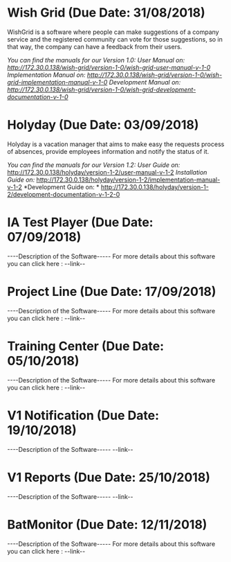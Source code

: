 <!-- TITLE: Welcome to our Wiki site for InfoArch Internal Projects!  -->
<!-- SUBTITLE: We can find here all the latest documentation for the latest versions of our internal projects  -->


# Wish Grid (Due Date: 31/08/2018)
WishGrid is a software where people can make suggestions of a company service and the registered community can vote for those suggestions, so in that way, the company can have a feedback from their users.

*You can find the manuals for our Version 1.0:
User Manual on: http://172.30.0.138/wish-grid/version-1-0/wish-grid-user-manual-v-1-0
Implementation Manual on:  http://172.30.0.138/wish-grid/version-1-0/wish-grid-implementation-manual-v-1-0
Development Manual on: http://172.30.0.138/wish-grid/version-1-0/wish-grid-development-documentation-v-1-0*
# Holyday (Due Date: 03/09/2018)
Holyday is a vacation manager that aims to make easy the requests process of absences, provide employees information and notify the status of it.

*You can find the manuals for our Version 1.2:*
*User Guide on:*  http://172.30.0.138/holyday/version-1-2/user-manual-v-1-2
*Installation Guide on:*  http://172.30.0.138/holyday/version-1-2/implementation-manual-v-1-2
*Development Guide on: * http://172.30.0.138/holyday/version-1-2/development-documentation-v-1-2-0


# IA Test Player (Due Date: 07/09/2018)
----Description of the Software-----
For more details about this software you can click here : --link--
# Project Line (Due Date: 17/09/2018)
----Description of the Software-----
For more details about this software you can click here : --link--
# Training Center (Due Date: 05/10/2018)
----Description of the Software-----
For more details about this software you can click here : --link--

# V1 Notification (Due Date: 19/10/2018)
----Description of the Software-----
--link--
#  V1 Reports (Due Date: 25/10/2018)
----Description of the Software-----
--link--
# BatMonitor (Due Date: 12/11/2018)
----Description of the Software-----
For more details about this software you can click here : --link--